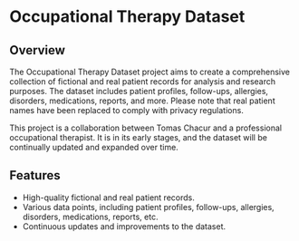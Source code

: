 # Occupational Therapy Dataset

## Overview

The Occupational Therapy Dataset project aims to create a comprehensive collection of fictional and real patient records for analysis and research purposes. The dataset includes patient profiles, follow-ups, allergies, disorders, medications, reports, and more. Please note that real patient names have been replaced to comply with privacy regulations.

This project is a collaboration between Tomas Chacur and a professional occupational therapist. It is in its early stages, and the dataset will be continually updated and expanded over time.

## Features

- High-quality fictional and real patient records.
- Various data points, including patient profiles, follow-ups, allergies, disorders, medications, reports, etc.
- Continuous updates and improvements to the dataset.
